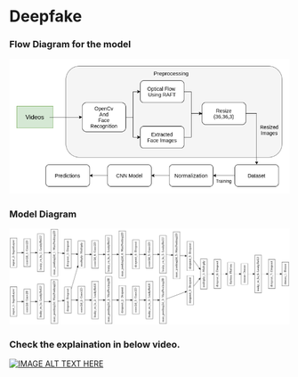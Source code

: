 # Deepfake

### Flow Diagram for the model
![FlowDiagram](Flow_Diagram.png)

### Model Diagram
![ModelDiagram](model.png)

### Check the explaination in below video.
[![IMAGE ALT TEXT HERE](https://media.wired.com/photos/5ce837fc3cd5de8fe355e337/191:100/w_2400,h_1256,c_limit/Deep-Fake-1905.08233-13.jpg)](https://youtu.be/dEC7pPsYKxI)
